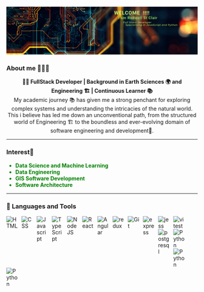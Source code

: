 ![](./assets/Banner.png)<br>
### About me 👨🏽‍🔧
<div align="center">
<strong>👩‍💻 FullStack Developer | Background in Earth Sciences 🌍 and Engineering 🏗️  | Continuous Learner 📚</strong><br>
My academic journey 📚 has given me a strong penchant for exploring complex systems and understanding the intricacies of the natural world. This i believe has led me down an unconventional path, from the structured world of Engineering 🏗️ to the boundless and ever-evolving domain of software engineering and development📅.
<br>
</div>

---
### Interest🧠
<ul style="color:green;">
  <li><strong style="color:green;">Data Science and Machine Learning</strong></li>
  <li><strong style="color:green;">Data Engineering</strong></li>
  <li><strong style="color:green;">GIS Software Development </strong></li>
  <li><strong style="color:green;">Software Architecture</strong></li>
</ul>

---
### 🧰 Languages and Tools
<img align="left" alt="HTML" width="30px" style="padding-right:10px;" src="https://cdn.jsdelivr.net/gh/devicons/devicon/icons/html5/html5-plain.svg" />
<img align="left" alt="CSS" width="30px" style="padding-right:10px;" src="https://cdn.jsdelivr.net/gh/devicons/devicon/icons/css3/css3-plain.svg" />
<img align="left" alt="Javascript" width="30px" style="padding-right:10px;" src="https://cdn.jsdelivr.net/gh/devicons/devicon/icons/javascript/javascript-original.svg"/>
<img align="left" alt="TypeScript" width="30px" style="padding-right:10px;" src="https://cdn.jsdelivr.net/gh/devicons/devicon/icons/typescript/typescript-plain.svg" />
<img align="left" alt="NodeJS" width="30px" style="padding-right:10px;" src="https://cdn.jsdelivr.net/gh/devicons/devicon/icons/nodejs/nodejs-original.svg" />
<img align="left" alt="React" width="30px" style="padding-right:10px;" src="https://cdn.jsdelivr.net/gh/devicons/devicon/icons/react/react-original.svg" />
<img align="left" alt="Angular" width="30px" style="padding-right:10px;" src="https://cdn.jsdelivr.net/gh/devicons/devicon/icons/angularjs/angularjs-plain.svg" />
<img align="left" alt="redux" width="30px" style="padding-right:10px;" src="https://cdn.jsdelivr.net/gh/devicons/devicon@latest/icons/redux/redux-original.svg" />
<img align="left" alt="Git" width="30px" style="padding-right:10px;" src="https://cdn.jsdelivr.net/gh/devicons/devicon/icons/git/git-original.svg" />
<img align="left" alt="express" width="30px" style="padding-right:10px;"  src="https://cdn.jsdelivr.net/gh/devicons/devicon@latest/icons/express/express-original.svg" />
<img align="left" alt="jess" width="30px" style="padding-right:10px;" src="https://cdn.jsdelivr.net/gh/devicons/devicon@latest/icons/jest/jest-plain.svg" />
<img align="left" alt="vitest" width="30px" style="padding-right:10px;" src="https://cdn.jsdelivr.net/gh/devicons/devicon@latest/icons/vitest/vitest-original.svg" />
<img align="left" alt="postgresql" width="30px" style="padding-right:10px;" src="https://cdn.jsdelivr.net/gh/devicons/devicon@latest/icons/postgresql/postgresql-original-wordmark.svg" />
<img align="left" alt="Python" width="30px" style="padding-right:10px;" src="https://cdn.jsdelivr.net/gh/devicons/devicon/icons/python/python-plain.svg" />
<img align="left" alt="Python" width="30px" style="padding-right:10px;" src="https://cdn.jsdelivr.net/gh/devicons/devicon@latest/icons/docker/docker-original-wordmark.svg" />
<img align="left" alt="Python" width="30px" style="padding-right:10px;" src="https://cdn.jsdelivr.net/gh/devicons/devicon@latest/icons/postman/postman-original.svg" />


